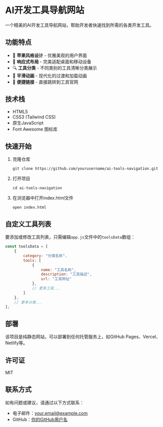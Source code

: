 # AI开发工具导航网站

一个精美的AI开发工具导航网站，帮助开发者快速找到所需的各类开发工具。

## 功能特点

- 🎨 **苹果风格设计** - 优雅美观的用户界面
- 📱 **响应式布局** - 完美适配桌面和移动设备
- 🔍 **工具分类** - 不同类别的工具清晰分类展示
- 🚀 **平滑动画** - 现代化的过渡和加载动画
- 🔗 **便捷链接** - 直接跳转到工具官网

## 技术栈

- HTML5
- CSS3 (Tailwind CSS)
- 原生JavaScript
- Font Awesome 图标库

## 快速开始

1. 克隆仓库
   ```
   git clone https://github.com/yourusername/ai-tools-navigation.git
   ```

2. 打开项目
   ```
   cd ai-tools-navigation
   ```

3. 在浏览器中打开index.html文件
   ```
   open index.html
   ```

## 自定义工具列表

要添加或修改工具列表，只需编辑`app.js`文件中的`toolsData`数组：

```javascript
const toolsData = [
    {
        category: "分类名称",
        tools: [
            {
                name: "工具名称",
                description: "工具描述",
                url: "工具网址"
            },
            // 更多工具...
        ]
    },
    // 更多分类...
];
```

## 部署

该项目是纯静态网站，可以部署到任何托管服务上，如GitHub Pages、Vercel、Netlify等。

## 许可证

MIT

## 联系方式

如有问题或建议，请通过以下方式联系：

- 电子邮件：your.email@example.com
- GitHub：[你的GitHub用户名](https://github.com/yourusername) 